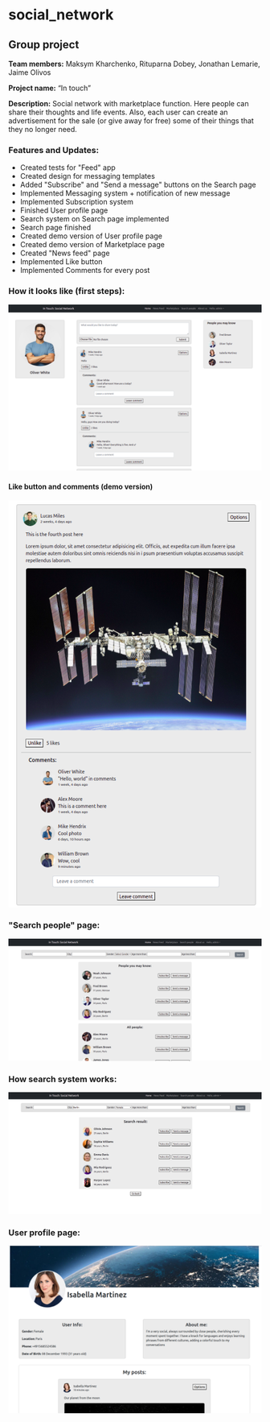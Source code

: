 # social_network

## Group project  
  
**Team members:**  Maksym Kharchenko, Rituparna Dobey, Jonathan Lemarie, Jaime Olivos  
  
**Project name:** “In touch”  
  
**Description:** Social network with marketplace function. Here people can share their thoughts and life events. 
Also, each user can create an advertisement for the sale (or give away for free) some of their things that they no longer need.  
  
### Features and Updates:  
- Created tests for "Feed" app
- Created design for messaging templates 
- Added "Subscribe" and "Send a message" buttons on the Search page
- Implemented Messaging system + notification of new message
- Implemented Subscription system
- Finished User profile page
- Search system on Search page implemented
- Search page finished
- Created demo version of User profile page
- Created demo version of Marketplace page
- Created "News feed" page
- Implemented Like button
- Implemented Comments for every post
  
### How it looks like (first steps):  
  
![news_feed](./media/for_readme/news_feed.png)   
  
#### Like button and comments (demo version)
  
![post](./media/for_readme/post.png)   
  
### "Search people" page:  
  
![Search people](./media/for_readme/search_people.png)   
  
### How search system works:
  
![search system](./media/for_readme/search_system.png) 
  
### User profile page:
  
![User profile](./media/for_readme/user_profile.png) 
  